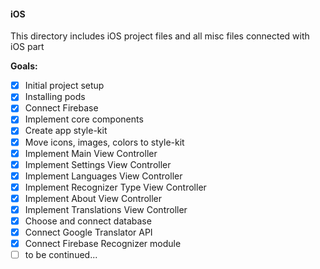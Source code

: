 #### iOS
This directory includes iOS project files and all misc files connected with iOS part

**Goals:** 
- [x] Initial project setup
- [x] Installing pods
- [x] Connect Firebase
- [x] Implement core components
- [x] Create app style-kit
- [x] Move icons, images, colors to style-kit
- [x] Implement Main View Controller
- [x] Implement Settings View Controller
- [x] Implement Languages View Controller
- [x] Implement Recognizer Type View Controller
- [x] Implement About View Controller
- [x] Implement Translations View Controller
- [x] Choose and connect database
- [x] Connect Google Translator API
- [x] Connect Firebase Recognizer module
- [ ] to be continued...
